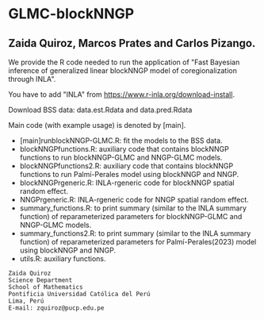 # GLMC-blockNNGP 

## Zaida Quiroz, Marcos Prates and Carlos Pizango.

We provide the R code needed to run  the application of "Fast Bayesian inference of generalized linear blockNNGP model of coregionalization through INLA". 

You have to add "INLA"  from https://www.r-inla.org/download-install.  

Download BSS data: data.est.Rdata and data.pred.Rdata

Main code (with example usage) is denoted by [main]. 

- [main]runblockNNGP-GLMC.R: fit the  models to the BSS data.
- blockNNGPfunctions.R: auxiliary code that contains blockNNGP functions to run blockNNGP-GLMC and NNGP-GLMC models. 
- blockNNGPfunctions2.R: auxiliary code that contains blockNNGP functions to run Palmí-Perales model using blockNNGP and NNGP. 
- blockNNGPrgeneric.R: INLA-rgeneric code for  blockNNGP spatial random effect.
- NNGPrgeneric.R: INLA-rgeneric code for  NNGP spatial random effect.
- summary_functions.R: to print summary (similar to the INLA summary function) of reparameterized parameters for blockNNGP-GLMC and NNGP-GLMC models.
- summary_functions2.R: to print summary (similar to the INLA summary function) of reparameterized parameters for Palmí-Perales(2023)  model  using blockNNGP and NNGP.
- utils.R: auxiliary functions.

```
Zaida Quiroz
Science Department
School of Mathematics
Pontificia Universidad Católica del Perú
Lima, Perú
E-mail: zquiroz@pucp.edu.pe
```
